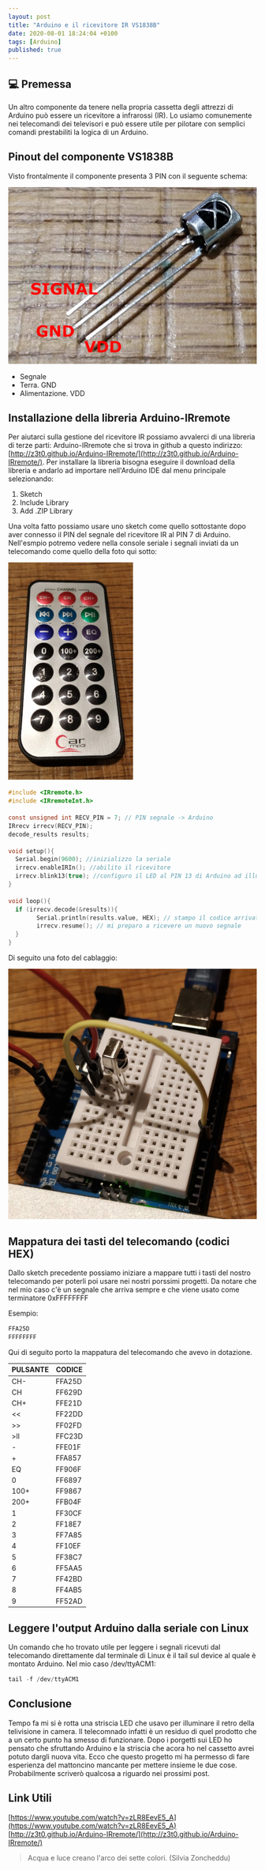 ```yaml
---
layout: post
title: "Arduino e il ricevitore IR VS1838B"
date: 2020-08-01 18:24:04 +0100
tags: [Arduino]
published: true
---
```


## :computer: Premessa

Un altro componente da tenere nella propria cassetta degli attrezzi di Arduino può essere un ricevitore a infrarossi (IR). Lo usiamo comunemente nei telecomandi dei televisori e può essere utile per pilotare con semplici comandi prestabiliti la logica di un Arduino.

## Pinout del componente VS1838B

Visto frontalmente il componente presenta 3 PIN con il seguente schema:

![ir-pinout.jpg](./ir-pinout.jpg)

- Segnale
- Terra. GND
- Alimentazione. VDD

## Installazione della libreria Arduino-IRremote

Per aiutarci sulla gestione del ricevitore IR possiamo avvalerci di una libreria di terze parti: Arduino-IRremote che si trova in github a questo indirizzo: [http://z3t0.github.io/Arduino-IRremote/](http://z3t0.github.io/Arduino-IRremote/).
Per installare la libreria bisogna eseguire il download della libreria e andarlo ad importare nell'Arduino IDE dal menu principale selezionando:

1. Sketch
2. Include Library
3. Add .ZIP Library

Una volta fatto possiamo usare uno sketch come quello sottostante dopo aver connesso il PIN del segnale del ricevitore IR al PIN 7 di Arduino. Nell'esmpio potremo vedere nella console seriale i segnali inviati da un telecomando come quello della foto qui sotto:

![telecomando.jpg](./telecomando.jpg)

```c
#include <IRremote.h>
#include <IRremoteInt.h>

const unsigned int RECV_PIN = 7; // PIN segnale -> Arduino
IRrecv irrecv(RECV_PIN);
decode_results results;

void setup(){
  Serial.begin(9600); //inizializzo la seriale
  irrecv.enableIRIn(); //abilito il ricevitore
  irrecv.blink13(true); //configuro il LED al PIN 13 di Arduino ad illuminarsi all'arrivo di un segnale
}

void loop(){
  if (irrecv.decode(&results)){
        Serial.println(results.value, HEX); // stampo il codice arrivato dal telecomando in formato esadecimale
        irrecv.resume(); // mi preparo a ricevere un nuovo segnale
  }
}
```

Di seguito una foto del cablaggio:

![schema.jpg](./schema.jpg)

## Mappatura dei tasti del telecomando (codici HEX)

Dallo sketch precedente possiamo iniziare a mappare tutti i tasti del nostro telecomando per poterli poi usare nei nostri porssimi progetti. Da notare che nel mio caso c'è un segnale che arriva sempre e che viene usato come terminatore 0xFFFFFFFF

Esempio:

```c
FFA25D
FFFFFFFF
```

Qui di seguito porto la mappatura del telecomando che avevo in dotazione.

| PULSANTE | CODICE |
| -------- | ------ |
| CH-      | FFA25D |
| CH       | FF629D |
| CH+      | FFE21D |
| <<       | FF22DD |
| >>       | FF02FD |
| >ll      | FFC23D |
| -        | FFE01F |
| +        | FFA857 |
| EQ       | FF906F |
| 0        | FF6897 |
| 100+     | FF9867 |
| 200+     | FFB04F |
| 1        | FF30CF |
| 2        | FF18E7 |
| 3        | FF7A85 |
| 4        | FF10EF |
| 5        | FF38C7 |
| 6        | FF5AA5 |
| 7        | FF42BD |
| 8        | FF4AB5 |
| 9        | FF52AD |

## Leggere l'output Arduino dalla seriale con Linux

Un comando che ho trovato utile per leggere i segnali ricevuti dal telecomando direttamente dal terminale di Linux è il tail sul device al quale è montato Arduino. Nel mio caso /dev/ttyACM1:

```c
tail -f /dev/ttyACM1
```

## Conclusione

Tempo fa mi si è rotta una striscia LED che usavo per illuminare il retro della telivisione in camera. Il telecomnado infatti è un residuo di quel prodotto che a un certo punto ha smesso di funzionare. Dopo i porgetti sui LED ho pensato che sfruttando Arduino e la striscia che acora ho nel cassetto avrei potuto dargli nuova vita.
Ecco che questo progetto mi ha permesso di fare esperienza del mattoncino mancante per mettere insieme le due cose. Probabilmente scriverò qualcosa a riguardo nei prossimi post.

## Link Utili

[https://www.youtube.com/watch?v=zLR8EevE5_A](https://www.youtube.com/watch?v=zLR8EevE5_A)
[http://z3t0.github.io/Arduino-IRremote/](http://z3t0.github.io/Arduino-IRremote/)

> Acqua e luce creano l'arco dei sette colori. (Silvia Zoncheddu)
